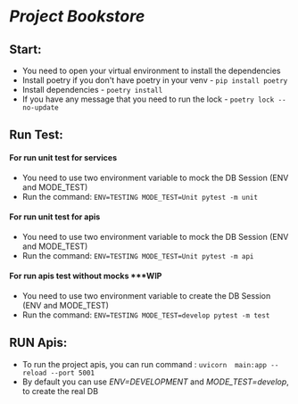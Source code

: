 # ****_Project Bookstore_****


## Start:
* You need to open your virtual environment to install the dependencies 
* Install poetry if you don't have poetry in your venv - `pip install poetry `
* Install dependencies - `poetry install` 
* If you have any message that you need to run the lock - `poetry lock --no-update`

## Run Test:

#### For run unit test for services
* You need to use two environment variable to mock the DB Session (ENV and MODE_TEST)
* Run the command: `ENV=TESTING MODE_TEST=Unit pytest -m unit`

#### For run unit test for apis 
* You need to use two environment variable to mock the DB Session (ENV and MODE_TEST)
* Run the command: `ENV=TESTING MODE_TEST=Unit pytest -m api`

#### For run apis test without mocks ***WIP
* You need to use two environment variable to create the DB Session (ENV and MODE_TEST)
* Run the command: `ENV=TESTING MODE_TEST=develop pytest -m test`


## RUN Apis:
* To run the project apis, you can run command : `uvicorn  main:app --reload --port 5001`
* By default you can use _ENV=DEVELOPMENT_ and _MODE_TEST=develop_, to create the real DB 